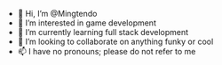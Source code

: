 - 👋 Hi, I’m @Mingtendo
- 👀 I’m interested in game development
- 🌱 I’m currently learning full stack development
- 💞️ I’m looking to collaborate on anything funky or cool
- 📫 I have no pronouns; please do not refer to me

<!---
Mingtendo/Mingtendo is a ✨ special ✨ repository because its `README.md` (this file) appears on your GitHub profile.
You can click the Preview link to take a look at your changes.
--->
